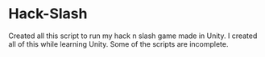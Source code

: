 # Hack-Slash

Created all this script to run my hack n slash game made in Unity. I created all of this while learning Unity. Some of the scripts are incomplete.